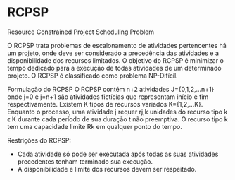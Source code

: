 # RCPSP
Resource Constrained Project Scheduling Problem

O RCPSP trata problemas de escalonamento de atividades pertencentes há um projeto, onde deve ser considerado a precedência das atividades e a disponibilidade dos recursos limitados. 
O objetivo do RCPSP é minimizar o tempo dedicado para a execução de todas atividades de um determinado projeto.
O RCPSP é classificado como problema NP-Difícil.

Formulação do RCPSP
O RCPSP contém n+2 atividades J={0,1,2,...n+1} onde j=0 e j=n+1 são atividades fictícias que representam início e fim respectivamente.
Existem K tipos de recursos variados K={1,2,...K}. Enquanto o processo, uma atividade j requer rj,k unidades do recurso tipo k ϵ K durante cada período de sua duração t não preemptiva.
O recurso tipo k tem uma capacidade limite Rk em qualquer ponto do tempo.

Restrições do RCPSP:
  - Cada atividade só pode ser executada após todas as suas atividades precedentes tenham terminado sua execução.
  - A disponibilidade e limite dos recursos devem ser respeitado.
